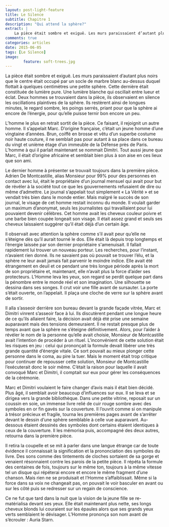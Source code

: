 ```yaml
---
layout: post-light-feature
title: Le Silence
subtitle: Chapitre 1
description: "Qui attend la sphère?"
extract: |
    La pièce était sombre et exiguë. Les murs paraissaient d’autant plus noirs que le centre était occupé par un socle de marbre blanc au-dessus duquel flottait à quelques centimètres une petite sphère. Cette dernière était constituée de lumière pure. Une lumière blanche qui oscillait entre lueur et éclat. Deux hommes se trouvaient dans la pièce, ils observaient en silence les oscillations plaintives de la sphère.
comments: true
categories: articles
date: 2015-06-05
tags: [Le Silence]
image: 
        feature: soft-trees.jpg
---
```

La pièce était sombre et exiguë. Les murs paraissaient d’autant plus noirs que le centre était occupé par un socle de marbre blanc au-dessus duquel flottait à quelques centimètres une petite sphère. Cette dernière était constituée de lumière pure. Une lumière blanche qui oscillait entre lueur et éclat. Deux hommes se trouvaient dans la pièce, ils observaient en silence les oscillations plaintives de la sphère. Ils restèrent ainsi de longues minutes, le regard sombre, les poings serrés, priant pour que la sphère ai encore de l’énergie, pour qu’elle puisse ternir bon encore un peu.

L’homme le plus en retrait sortit de la pièce. Ce faisant, il rejoignit un autre homme. Il s’appelait Marc. D’origine française, c’était un jeune homme d’une vingtaine d’années. Brun, coiffé en brosse et vêtu d’un superbe costume noir haute couture, il ne semblait pas pour autant à sa place dans ce bureau du vingt et unième étage d’un immeuble de la Défense près de Paris. L’homme à qui il parlait maintenant se nommait Dimitri. Tout aussi jeune que Marc, il était d’origine africaine et semblait bien plus à son aise en ces lieux que son ami.

Le dernier homme à présenter se trouvait toujours dans la première pièce. Adrien De Montcastille, alias Monsieur pour 99% pour des personnes en contact avec lui, était le propriétaire d’un journal mensuel qui avait pour but de révéler à la société tout ce que les gouvernements refusaient de dire ou même d’admettre. Le journal s’appelait tout simplement « La Vérité » et se vendait très bien dans le monde entier. Mais malgré le succès de son journal, le visage de cet homme restait inconnu du monde. Il voulait garder un maximum d’anonymat, seuls les journalistes qui travaillaient pour lui pouvaient devenir célèbres. Cet homme avait les cheveux couleur poivre et une barbe bien coupée longeait son visage. Il était assez grand et seuls ses cheveux laissaient suggérer qu’il était déjà d’un certain âge.

Il observait avec attention la sphère comme s’il avait peur qu’elle ne s’éteigne dès qu’il aurait tourné le dos. Elle était là depuis trop longtemps et l’énergie laissée par son dernier propriétaire s'amenuisait. Il fallait rapidement lui trouver un nouveau porteur. Les recherches, pour l’instant, n’avaient rien donné. Ils ne savaient pas où pouvait se trouver l’élu, et la sphère ne leur avait jamais fait parvenir le moindre indice. Elle avait été étrangement en deuil et ce pendant une très longue période après la mort de son propriétaire et, maintenant, elle n’avait plus la force d’aider ses protecteurs. L’Homme leva les yeux, son regard se perdit quelque part dans la pénombre entre le monde réel et son imagination. Une silhouette se dessina dans ses songes. Il crut voir une fille avant de sursauter. La porte s’était ouverte, on l’appelait. Il plaça une cloche de verre sur la sphère avant de sortir.

Il alla s’asseoir derrière son bureau devant la grande façade vitrée, Marc et Dimitri vinrent s’asseoir face à lui. Ils discutèrent pendant une longue heure de ce qu’ils allaient faire, la décision avait déjà été prise une semaine auparavant mais des tensions demeuraient. Il ne restait presque plus de temps avant que la sphère ne s’éteigne définitivement. Alors, pour l’aider à révéler le nom de la personne qu’elle avait choisie, Monsieur de Montcastille avait l’intention de procéder à un rituel. L’inconvénient de cette solution était les risques en jeu : celui qui prononçait la formule devait libérer une très grande quantité d’énergie vitale. Ce sort pouvait au mieux plonger cette personne dans le coma, au pire la tuer. Mais le moment était trop critique pour continuer de repousser cette solution, Monsieur de Montcastille l’exécuterait donc le soir même. C’était la raison pour laquelle il avait convoqué Marc et Dimitri, il comptait sur eux pour gérer les conséquences de la cérémonie.

Marc et Dimitri voulaient le faire changer d’avis mais il était bien décidé. Plus âgé, il semblait avoir beaucoup d’influences sur eux. Il se leva et se dirigea vers la grande bibliothèque. Dans une petite vitrine, reposait sur un coussin en soie, un immense livre relié de cuir rouge sombre avec des symboles en or fin gavés sur la couverture. Il l’ouvrit comme si on manipule à trésor précieux et fragile, tourna les premières pages avant de s’arrêter devant le dessin d’une sphère semblable à celle vue auparavant. Au-dessous étaient dessinés des symboles dont certains étaient identiques à ceux de la couverture. Il les mémorisa puis, accompagné des deux autres, retourna dans la première pièce.

Il retira la coupelle et se mit à parler dans une langue étrange car de toute évidence il connaissait la signification et la prononciation des symboles du livre. Des sons comme des tintements de cloches sortaient de sa gorge et venaient résonnaient contre les parois de la petite pièce. Il répéta la formule des centaines de fois, toujours sur le même ton, toujours à la même vitesse tel un disque qui répéterai encore et encore le même fragment d’une chanson. Mais rien ne se produisait et l’Homme s’affaiblissait. Même si la force dans sa voix ne changeait pas, on pouvait le voir basculer en avant ou sur les côté puis se redresser sur un regain de conscience.

Ce ne fut que tard dans la nuit que la vision de la jeune fille se re-matérialisa devant ses yeux. Elle était maintenant plus nette, ses longs cheveux blonds lui couraient sur les épaules alors que ses grands yeux verts semblaient le dévisager. L’Homme prononça son nom avant de s’écrouler : Auria Starn.